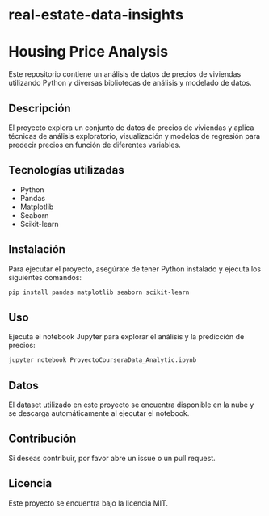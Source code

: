 # real-estate-data-insights


# Housing Price Analysis

Este repositorio contiene un análisis de datos de precios de viviendas utilizando Python y diversas bibliotecas de análisis y modelado de datos.

## Descripción
El proyecto explora un conjunto de datos de precios de viviendas y aplica técnicas de análisis exploratorio, visualización y modelos de regresión para predecir precios en función de diferentes variables.

## Tecnologías utilizadas
- Python
- Pandas
- Matplotlib
- Seaborn
- Scikit-learn

## Instalación
Para ejecutar el proyecto, asegúrate de tener Python instalado y ejecuta los siguientes comandos:

```bash
pip install pandas matplotlib seaborn scikit-learn
```

## Uso
Ejecuta el notebook Jupyter para explorar el análisis y la predicción de precios:

```bash
jupyter notebook ProyectoCourseraData_Analytic.ipynb
```

## Datos
El dataset utilizado en este proyecto se encuentra disponible en la nube y se descarga automáticamente al ejecutar el notebook.

## Contribución
Si deseas contribuir, por favor abre un issue o un pull request.

## Licencia
Este proyecto se encuentra bajo la licencia MIT.

